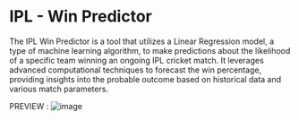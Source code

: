 # IPL - Win Predictor

The IPL Win Predictor is a tool that utilizes a Linear Regression model, a type of machine learning algorithm, to make predictions about the likelihood of a specific team winning an ongoing IPL cricket match. It leverages advanced computational techniques to forecast the win percentage, providing insights into the probable outcome based on historical data and various match parameters.

PREVIEW :
![image](https://github.com/Niraj-Senpai/IPL-Predictor/assets/86838491/b1dfb2af-2bcc-4be0-a0cc-831d1ab7db69)
